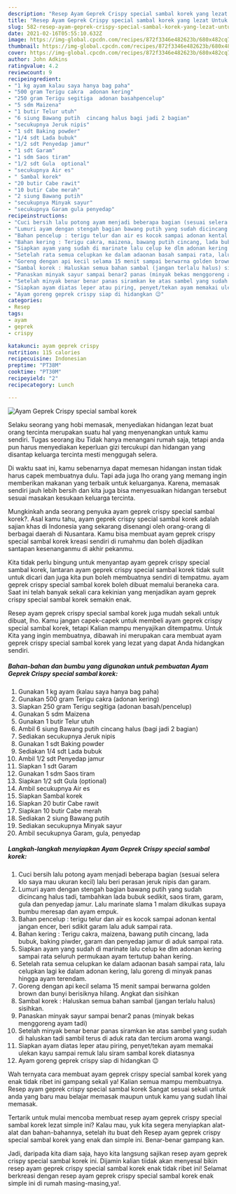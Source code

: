 ```yaml
---
description: "Resep Ayam Geprek Crispy special sambal korek yang lezat Untuk Jualan"
title: "Resep Ayam Geprek Crispy special sambal korek yang lezat Untuk Jualan"
slug: 582-resep-ayam-geprek-crispy-special-sambal-korek-yang-lezat-untuk-jualan
date: 2021-02-16T05:55:10.632Z
image: https://img-global.cpcdn.com/recipes/872f3346e482623b/680x482cq70/ayam-geprek-crispy-special-sambal-korek-foto-resep-utama.jpg
thumbnail: https://img-global.cpcdn.com/recipes/872f3346e482623b/680x482cq70/ayam-geprek-crispy-special-sambal-korek-foto-resep-utama.jpg
cover: https://img-global.cpcdn.com/recipes/872f3346e482623b/680x482cq70/ayam-geprek-crispy-special-sambal-korek-foto-resep-utama.jpg
author: John Adkins
ratingvalue: 4.2
reviewcount: 9
recipeingredient:
- "1 kg ayam kalau saya hanya bag paha"
- "500 gram Terigu cakra  adonan kering"
- "250 gram Terigu segitiga  adonan basahpencelup"
- "5 sdm Maizena"
- "1 butir Telur utuh"
- "6 siung Bawang putih  cincang halus bagi jadi 2 bagian"
- "secukupnya Jeruk nipis"
- "1 sdt Baking powder"
- "1/4 sdt Lada bubuk"
- "1/2 sdt Penyedap jamur"
- "1 sdt Garam"
- "1 sdm Saos tiram"
- "1/2 sdt Gula  optional"
- "secukupnya Air es"
- " Sambal korek"
- "20 butir Cabe rawit"
- "10 butir Cabe merah"
- "2 siung Bawang putih"
- "secukupnya Minyak sayur"
- "secukupnya Garam gula penyedap"
recipeinstructions:
- "Cuci bersih lalu potong ayam menjadi beberapa bagian (sesuai selera klo saya mau ukuran kecil) lalu beri perasan jeruk nipis dan garam."
- "Lumuri ayam dengan stengah bagian bawang putih yang sudah dicincang halus tadi, tambahkan lada bubuk sedikit, saos tiram, garam, gula dan penyedap jamur. Lalu marinate slama 1 malam dikulkas supaya bumbu meresap dan ayam empuk."
- "Bahan pencelup : terigu telur dan air es kocok sampai adonan kental jangan encer, beri sdikit garam lalu aduk sampai rata."
- "Bahan kering : Terigu cakra, maizena, bawang putih cincang, lada bubuk, baking piwder, garam dan penyedap jamur di aduk sampai rata."
- "Siapkan ayam yang sudah di marinate lalu celup ke dlm adonan kering sampai rata seluruh permukaan ayam tertutup bahan kering."
- "Setelah rata semua celupkan ke dalam adaonan basah sampai rata, lalu celupkan lagi ke dalam adonan kering, lalu goreng di minyak panas hingga ayam terendam."
- "Goreng dengan api kecil selama 15 menit sampai berwarna golden brown dan bunyi berisiknya hilang. Angkat dan sisihkan"
- "Sambal korek : Haluskan semua bahan sambal (jangan terlalu halus) sisihkan."
- "Panaskan minyak sayur sampai benar2 panas (minyak bekas menggoreng ayam tadi)"
- "Setelah minyak benar benar panas siramkan ke atas sambel yang sudah di haluskan tadi sambil terus di aduk rata dan tercium aroma wangi."
- "Siapkan ayam diatas leper atau piring, penyet/tekan ayam memakai ulekan kayu sampai remuk lalu siram sambal korek diatasnya"
- "Ayam goreng geprek crispy siap di hidangkan 😉"
categories:
- Resep
tags:
- ayam
- geprek
- crispy

katakunci: ayam geprek crispy 
nutrition: 115 calories
recipecuisine: Indonesian
preptime: "PT38M"
cooktime: "PT30M"
recipeyield: "2"
recipecategory: Lunch

---
```



![Ayam Geprek Crispy special sambal korek](https://img-global.cpcdn.com/recipes/872f3346e482623b/680x482cq70/ayam-geprek-crispy-special-sambal-korek-foto-resep-utama.jpg)

Selaku seorang yang hobi memasak, menyediakan hidangan lezat buat orang tercinta merupakan suatu hal yang menyenangkan untuk kamu sendiri. Tugas seorang ibu Tidak hanya menangani rumah saja, tetapi anda pun harus menyediakan keperluan gizi tercukupi dan hidangan yang disantap keluarga tercinta mesti menggugah selera.

Di waktu  saat ini, kamu sebenarnya dapat memesan hidangan instan tidak harus capek membuatnya dulu. Tapi ada juga lho orang yang memang ingin memberikan makanan yang terbaik untuk keluarganya. Karena, memasak sendiri jauh lebih bersih dan kita juga bisa menyesuaikan hidangan tersebut sesuai masakan kesukaan keluarga tercinta. 



Mungkinkah anda seorang penyuka ayam geprek crispy special sambal korek?. Asal kamu tahu, ayam geprek crispy special sambal korek adalah sajian khas di Indonesia yang sekarang disenangi oleh orang-orang di berbagai daerah di Nusantara. Kamu bisa membuat ayam geprek crispy special sambal korek kreasi sendiri di rumahmu dan boleh dijadikan santapan kesenanganmu di akhir pekanmu.

Kita tidak perlu bingung untuk menyantap ayam geprek crispy special sambal korek, lantaran ayam geprek crispy special sambal korek tidak sulit untuk dicari dan juga kita pun boleh membuatnya sendiri di tempatmu. ayam geprek crispy special sambal korek boleh dibuat memalui beraneka cara. Saat ini telah banyak sekali cara kekinian yang menjadikan ayam geprek crispy special sambal korek semakin enak.

Resep ayam geprek crispy special sambal korek juga mudah sekali untuk dibuat, lho. Kamu jangan capek-capek untuk membeli ayam geprek crispy special sambal korek, tetapi Kalian mampu menyajikan ditempatmu. Untuk Kita yang ingin membuatnya, dibawah ini merupakan cara membuat ayam geprek crispy special sambal korek yang lezat yang dapat Anda hidangkan sendiri.

<!--inarticleads1-->

##### Bahan-bahan dan bumbu yang digunakan untuk pembuatan Ayam Geprek Crispy special sambal korek:

1. Gunakan 1 kg ayam (kalau saya hanya bag paha)
1. Gunakan 500 gram Terigu cakra  (adonan kering)
1. Siapkan 250 gram Terigu segitiga  (adonan basah/pencelup)
1. Gunakan 5 sdm Maizena
1. Gunakan 1 butir Telur utuh
1. Ambil 6 siung Bawang putih  cincang halus (bagi jadi 2 bagian)
1. Sediakan secukupnya Jeruk nipis
1. Gunakan 1 sdt Baking powder
1. Sediakan 1/4 sdt Lada bubuk
1. Ambil 1/2 sdt Penyedap jamur
1. Siapkan 1 sdt Garam
1. Gunakan 1 sdm Saos tiram
1. Siapkan 1/2 sdt Gula  (optional)
1. Ambil secukupnya Air es
1. Siapkan  Sambal korek
1. Siapkan 20 butir Cabe rawit
1. Siapkan 10 butir Cabe merah
1. Sediakan 2 siung Bawang putih
1. Sediakan secukupnya Minyak sayur
1. Ambil secukupnya Garam, gula, penyedap




<!--inarticleads2-->

##### Langkah-langkah menyiapkan Ayam Geprek Crispy special sambal korek:

1. Cuci bersih lalu potong ayam menjadi beberapa bagian (sesuai selera klo saya mau ukuran kecil) lalu beri perasan jeruk nipis dan garam.
1. Lumuri ayam dengan stengah bagian bawang putih yang sudah dicincang halus tadi, tambahkan lada bubuk sedikit, saos tiram, garam, gula dan penyedap jamur. Lalu marinate slama 1 malam dikulkas supaya bumbu meresap dan ayam empuk.
1. Bahan pencelup : terigu telur dan air es kocok sampai adonan kental jangan encer, beri sdikit garam lalu aduk sampai rata.
1. Bahan kering : Terigu cakra, maizena, bawang putih cincang, lada bubuk, baking piwder, garam dan penyedap jamur di aduk sampai rata.
1. Siapkan ayam yang sudah di marinate lalu celup ke dlm adonan kering sampai rata seluruh permukaan ayam tertutup bahan kering.
1. Setelah rata semua celupkan ke dalam adaonan basah sampai rata, lalu celupkan lagi ke dalam adonan kering, lalu goreng di minyak panas hingga ayam terendam.
1. Goreng dengan api kecil selama 15 menit sampai berwarna golden brown dan bunyi berisiknya hilang. Angkat dan sisihkan
1. Sambal korek : Haluskan semua bahan sambal (jangan terlalu halus) sisihkan.
1. Panaskan minyak sayur sampai benar2 panas (minyak bekas menggoreng ayam tadi)
1. Setelah minyak benar benar panas siramkan ke atas sambel yang sudah di haluskan tadi sambil terus di aduk rata dan tercium aroma wangi.
1. Siapkan ayam diatas leper atau piring, penyet/tekan ayam memakai ulekan kayu sampai remuk lalu siram sambal korek diatasnya
1. Ayam goreng geprek crispy siap di hidangkan 😉




Wah ternyata cara membuat ayam geprek crispy special sambal korek yang enak tidak ribet ini gampang sekali ya! Kalian semua mampu membuatnya. Resep ayam geprek crispy special sambal korek Sangat sesuai sekali untuk anda yang baru mau belajar memasak maupun untuk kamu yang sudah lihai memasak.

Tertarik untuk mulai mencoba membuat resep ayam geprek crispy special sambal korek lezat simple ini? Kalau mau, yuk kita segera menyiapkan alat-alat dan bahan-bahannya, setelah itu buat deh Resep ayam geprek crispy special sambal korek yang enak dan simple ini. Benar-benar gampang kan. 

Jadi, daripada kita diam saja, hayo kita langsung sajikan resep ayam geprek crispy special sambal korek ini. Dijamin kalian tiidak akan menyesal bikin resep ayam geprek crispy special sambal korek enak tidak ribet ini! Selamat berkreasi dengan resep ayam geprek crispy special sambal korek enak simple ini di rumah masing-masing,ya!.

